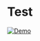 # Test

<p>
    <a target="_blank" rel="noopener noreferrer" href="https://github.com/srleecode/vscode-domain-schematics-extension/blob/main/gifs/test.gif?raw=true">
        <img src="https://github.com/srleecode/vscode-domain-schematics-extension/blob/main/gifs/test.gif?raw=true" alt="Demo" style="max-width:100%;">
    </a>
</p>
